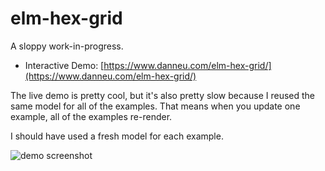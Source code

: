 
# elm-hex-grid

A sloppy work-in-progress.

- Interactive Demo: [https://www.danneu.com/elm-hex-grid/](https://www.danneu.com/elm-hex-grid/)

The live demo is pretty cool, but it's also pretty slow because I reused the same
model for all of the examples. That means when you update one example, all 
of the examples re-render.

I should have used a fresh model for each example.

![demo screenshot](https://dl.dropboxusercontent.com/spa/quq37nq1583x0lf/jb8zhdlv.png)
